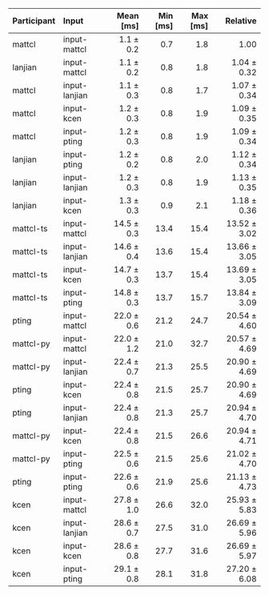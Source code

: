 | Participant | Input | Mean [ms] | Min [ms] | Max [ms] | Relative |
|:---|:---|---:|---:|---:|---:|
| mattcl | input-mattcl | 1.1 ± 0.2 | 0.7 | 1.8 | 1.00 |
| lanjian | input-mattcl | 1.1 ± 0.2 | 0.8 | 1.8 | 1.04 ± 0.32 |
| mattcl | input-lanjian | 1.1 ± 0.3 | 0.8 | 1.7 | 1.07 ± 0.34 |
| mattcl | input-kcen | 1.2 ± 0.3 | 0.8 | 1.9 | 1.09 ± 0.35 |
| mattcl | input-pting | 1.2 ± 0.3 | 0.8 | 1.9 | 1.09 ± 0.34 |
| lanjian | input-pting | 1.2 ± 0.2 | 0.8 | 2.0 | 1.12 ± 0.34 |
| lanjian | input-lanjian | 1.2 ± 0.3 | 0.8 | 1.9 | 1.13 ± 0.35 |
| lanjian | input-kcen | 1.3 ± 0.3 | 0.9 | 2.1 | 1.18 ± 0.36 |
| mattcl-ts | input-mattcl | 14.5 ± 0.3 | 13.4 | 15.4 | 13.52 ± 3.02 |
| mattcl-ts | input-lanjian | 14.6 ± 0.4 | 13.6 | 15.4 | 13.66 ± 3.05 |
| mattcl-ts | input-kcen | 14.7 ± 0.3 | 13.7 | 15.4 | 13.69 ± 3.05 |
| mattcl-ts | input-pting | 14.8 ± 0.3 | 13.7 | 15.7 | 13.84 ± 3.09 |
| pting | input-mattcl | 22.0 ± 0.6 | 21.2 | 24.7 | 20.54 ± 4.60 |
| mattcl-py | input-mattcl | 22.0 ± 1.2 | 21.0 | 32.7 | 20.57 ± 4.69 |
| mattcl-py | input-lanjian | 22.4 ± 0.7 | 21.3 | 25.5 | 20.90 ± 4.69 |
| pting | input-kcen | 22.4 ± 0.8 | 21.5 | 25.7 | 20.90 ± 4.69 |
| pting | input-lanjian | 22.4 ± 0.8 | 21.3 | 25.7 | 20.94 ± 4.70 |
| mattcl-py | input-kcen | 22.4 ± 0.8 | 21.5 | 26.6 | 20.94 ± 4.71 |
| mattcl-py | input-pting | 22.5 ± 0.6 | 21.5 | 25.6 | 21.02 ± 4.70 |
| pting | input-pting | 22.6 ± 0.6 | 21.9 | 25.6 | 21.13 ± 4.73 |
| kcen | input-mattcl | 27.8 ± 1.0 | 26.6 | 32.0 | 25.93 ± 5.83 |
| kcen | input-lanjian | 28.6 ± 0.7 | 27.5 | 31.0 | 26.69 ± 5.96 |
| kcen | input-kcen | 28.6 ± 0.8 | 27.7 | 31.6 | 26.69 ± 5.97 |
| kcen | input-pting | 29.1 ± 0.8 | 28.1 | 31.8 | 27.20 ± 6.08 |
